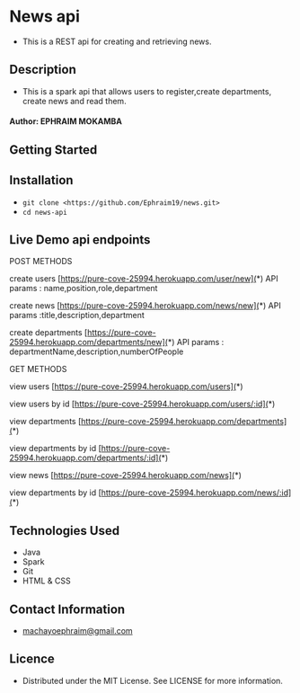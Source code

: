 # News api
* This is a REST api for creating and retrieving news.

## Description
* This is a spark api that allows users to register,create departments, create news and read them.
#### Author: **EPHRAIM MOKAMBA**


## Getting Started
## Installation
* `git clone <https://github.com/Ephraim19/news.git>` 
* `cd news-api`

## Live Demo api endpoints
POST METHODS

create users
[https://pure-cove-25994.herokuapp.com/user/new](*) API params : name,position,role,department

create news
[https://pure-cove-25994.herokuapp.com/news/new](*) API params :title,description,department

create departments
[https://pure-cove-25994.herokuapp.com/departments/new](*) API params : departmentName,description,numberOfPeople

GET METHODS

view users
[https://pure-cove-25994.herokuapp.com/users](*)

view users by id
[https://pure-cove-25994.herokuapp.com/users/:id](*)

view departments
[https://pure-cove-25994.herokuapp.com/departments](*)

view departments by id
[https://pure-cove-25994.herokuapp.com/departments/:id](*)

view news
[https://pure-cove-25994.herokuapp.com/news](*)

view departments by id
[https://pure-cove-25994.herokuapp.com/news/:id](*)



## Technologies Used
* Java
* Spark 
* Git 
* HTML & CSS

## Contact Information
* machayoephraim@gmail.com

## Licence
* Distributed under the MIT License. See LICENSE for more information.

